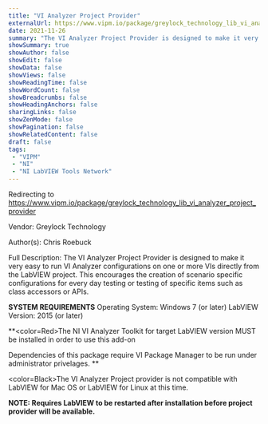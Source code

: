 ```yaml
---
title: "VI Analyzer Project Provider"
externalUrl: https://www.vipm.io/package/greylock_technology_lib_vi_analyzer_project_provider
date: 2021-11-26
summary: "The VI Analyzer Project Provider is designed to make it very easy to run VI Analyzer configurations on one or more VIs directly from the LabVIEW project."
showSummary: true
showAuthor: false
showEdit: false
showData: false
showViews: false
showReadingTime: false
showWordCount: false
showBreadcrumbs: false
showHeadingAnchors: false
sharingLinks: false
showZenMode: false
showPagination: false
showRelatedContent: false
draft: false
tags:
 - "VIPM"
 - "NI"
 - "NI LabVIEW Tools Network"
---
```


Redirecting to https://www.vipm.io/package/greylock_technology_lib_vi_analyzer_project_provider

Vendor: Greylock Technology

Author(s): Chris Roebuck
 
Full Description:
The VI Analyzer Project Provider is designed to make it very easy to run VI Analyzer configurations on one or more VIs directly from the LabVIEW project. This encourages the creation of scenario specific configurations for every day testing or testing of specific items such as class accessors or APIs.

**SYSTEM REQUIREMENTS**
Operating System: Windows 7 (or later) LabVIEW Version: 2015 (or later) 

**<color=Red>The NI VI Analyzer Toolkit for target LabVIEW version MUST be installed in order to use this add-on

Dependencies of this package require VI Package Manager to be run under administrator privelages. **

<color=Black>The VI Analyzer Project provider is not compatible with LabVIEW for Mac OS or LabVIEW for Linux at this time.

**NOTE: Requires LabVIEW to be restarted after installation before project provider will be available.**